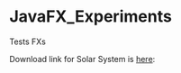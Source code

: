 # JavaFX_Experiments
Tests FXs

Download link for Solar System is <a href="https://github.com/VinvinVinayakvinVin/JavaFX_Experiments/blob/master/events/SolarSystem_Bleidorb.jar">here</a>:
